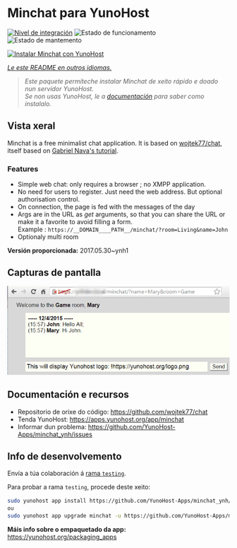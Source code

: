 <!--
NOTA: Este README foi creado automáticamente por <https://github.com/YunoHost/apps/tree/master/tools/readme_generator>
NON debe editarse manualmente.
-->

# Minchat para YunoHost

[![Nivel de integración](https://dash.yunohost.org/integration/minchat.svg)](https://dash.yunohost.org/appci/app/minchat) ![Estado de funcionamento](https://ci-apps.yunohost.org/ci/badges/minchat.status.svg) ![Estado de mantemento](https://ci-apps.yunohost.org/ci/badges/minchat.maintain.svg)

[![Instalar Minchat con YunoHost](https://install-app.yunohost.org/install-with-yunohost.svg)](https://install-app.yunohost.org/?app=minchat)

*[Le este README en outros idiomas.](./ALL_README.md)*

> *Este paquete permíteche instalar Minchat de xeito rápido e doado nun servidor YunoHost.*  
> *Se non usas YunoHost, le a [documentación](https://yunohost.org/install) para saber como instalalo.*

## Vista xeral

Minchat is a free minimalist chat application. It is based on [wojtek77/chat](https://github.com/wojtek77/chat), itself based on [Gabriel Nava's tutorial](http://code.tutsplus.com/tutorials/how-to-create-a-simple-web-based-chat-application--net-5931).

### Features

- Simple web chat: only requires a browser ; no XMPP application.
- No need for users to register. Just need the web address. But optional authorisation control.
- On connection, the page is fed with the messages of the day
- Args are in the URL as *get* arguments, so that you can share the URL or make it a favorite to avoid filling a form.  
Example : `https://__DOMAIN____PATH__/minchat/?room=Living&name=John`
- Optionaly multi room

**Versión proporcionada:** 2017.05.30~ynh1

## Capturas de pantalla

![Captura de pantalla de Minchat](./doc/screenshots/minchat_ynh_screenshot01.gif)

## Documentación e recursos

- Repositorio de orixe do código: <https://github.com/wojtek77/chat>
- Tenda YunoHost: <https://apps.yunohost.org/app/minchat>
- Informar dun problema: <https://github.com/YunoHost-Apps/minchat_ynh/issues>

## Info de desenvolvemento

Envía a túa colaboración á [rama `testing`](https://github.com/YunoHost-Apps/minchat_ynh/tree/testing).

Para probar a rama `testing`, procede deste xeito:

```bash
sudo yunohost app install https://github.com/YunoHost-Apps/minchat_ynh/tree/testing --debug
ou
sudo yunohost app upgrade minchat -u https://github.com/YunoHost-Apps/minchat_ynh/tree/testing --debug
```

**Máis info sobre o empaquetado da app:** <https://yunohost.org/packaging_apps>
